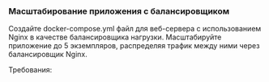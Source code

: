 
### Масштабирование приложения с балансировщиком

Создайте docker-compose.yml файл для веб-сервера с использованием Nginx в качестве балансировщика нагрузки. Масштабируйте приложение до 5 экземпляров, распределяя трафик между ними через балансировщик Nginx.

Требования:
